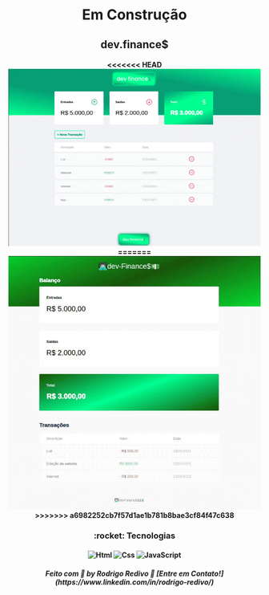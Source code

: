#### <h1 align="center">Em Construção</h1>

#### <h2 align="center"> dev.finance$</h2>

<h4 align="center">
<<<<<<< HEAD
	<img alt="dev finances" title="Dev Finances" src="https://raw.githubusercontent.com/RodrigoRedivo/dev-Finances/master/Assets/dev-finances.gif" width="800px" />
=======
	<img alt="dev finances" title="Dev Finances" src="https://raw.githubusercontent.com/RodrigoRedivo/dev-Finances/master/Assets/dev-Finances.gif" width="800px" />
>>>>>>> a6982252cb7f57d1ae1b781b8bae3cf84f47c638
</h4>

<h3 align="center"> 
	:rocket: Tecnologias 
</h3>

<h4 align="center">
  <img alt="Html" title="Html" src="https://cdn.pixabay.com/photo/2017/08/05/11/16/logo-2582748_960_720.png" width="80px" />
  <img alt="Css" title="Css" src="https://cdn.pixabay.com/photo/2017/08/05/11/16/logo-2582747_960_720.png" width="80px" />
   <img alt="JavaScript" title="JavaScript" src="https://www.ioanavladau.com/imgs/circle-js-v2.png" width="80px" />
</h4>

<h5 align="center"> 
Feito com 💜 by Rodrigo Redivo 🤝 [Entre em Contato!](https://www.linkedin.com/in/rodrigo-redivo/)
</h5>
